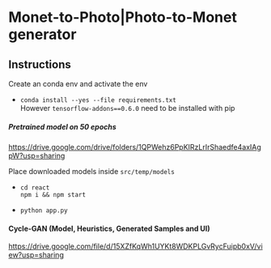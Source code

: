 # Monet-to-Photo|Photo-to-Monet generator

## Instructions
Create an conda env and activate the env
* `conda install --yes --file requirements.txt` <br>
However `tensorflow-addons==0.6.0` need to be installed with pip


##### Pretrained model on 50 epochs
https://drive.google.com/drive/folders/1QPWehz6PpKIRzLrIrShaedfe4axIAgpW?usp=sharing

Place downloaded models inside `src/temp/models`

* `cd react`<br>
   `npm i && npm start`
   
* `python app.py`

#### Cycle-GAN (Model, Heuristics, Generated Samples and UI)
https://drive.google.com/file/d/15XZfKqWh1UYKt8WDKPLGvRycFuipb0xV/view?usp=sharing
